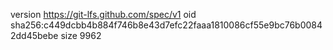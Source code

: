 version https://git-lfs.github.com/spec/v1
oid sha256:c449dcbb4b884f746b8e43d7efc22faaa1810086cf55e9bc76b00842dd45bebe
size 9962
